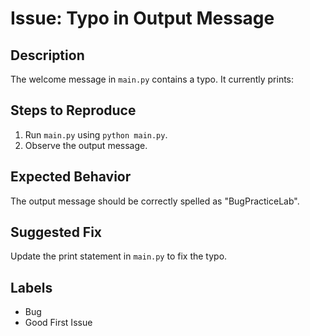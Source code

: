 # Issue: Typo in Output Message

## Description
The welcome message in `main.py` contains a typo. It currently prints:


## Steps to Reproduce
1. Run `main.py` using `python main.py`.
2. Observe the output message.

## Expected Behavior
The output message should be correctly spelled as "BugPracticeLab".

## Suggested Fix
Update the print statement in `main.py` to fix the typo.

## Labels
- Bug
- Good First Issue
